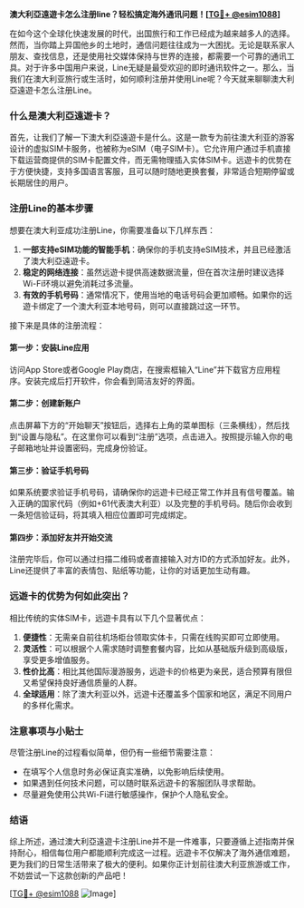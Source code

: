 **澳大利亞遠遊卡怎么注册line？轻松搞定海外通讯问题！[[TG💪+ @esim1088](https://t.me/s/esim1088)]**

在如今这个全球化快速发展的时代，出国旅行和工作已经成为越来越多人的选择。然而，当你踏上异国他乡的土地时，通信问题往往成为一大困扰。无论是联系家人朋友、查找信息，还是使用社交媒体保持与世界的连接，都需要一个可靠的通讯工具。对于许多中国用户来说，Line无疑是最受欢迎的即时通讯软件之一。那么，当我们在澳大利亚旅行或生活时，如何顺利注册并使用Line呢？今天就来聊聊澳大利亞遠遊卡怎么注册Line。

### 什么是澳大利亞遠遊卡？

首先，让我们了解一下澳大利亞遠遊卡是什么。这是一款专为前往澳大利亚的游客设计的虚拟SIM卡服务，也被称为eSIM（电子SIM卡）。它允许用户通过手机直接下载运营商提供的SIM卡配置文件，而无需物理插入实体SIM卡。远遊卡的优势在于方便快捷，支持多国语言客服，且可以随时随地更换套餐，非常适合短期停留或长期居住的用户。

### 注册Line的基本步骤

想要在澳大利亚成功注册Line，你需要准备以下几样东西：

1. **一部支持eSIM功能的智能手机**：确保你的手机支持eSIM技术，并且已经激活了澳大利亞遠遊卡。
2. **稳定的网络连接**：虽然远遊卡提供高速数据流量，但在首次注册时建议选择Wi-Fi环境以避免消耗过多流量。
3. **有效的手机号码**：通常情况下，使用当地的电话号码会更加顺畅。如果你的远遊卡绑定了一个澳大利亚本地号码，则可以直接跳过这一环节。

接下来是具体的注册流程：

#### 第一步：安装Line应用
访问App Store或者Google Play商店，在搜索框输入“Line”并下载官方应用程序。安装完成后打开软件，你会看到简洁友好的界面。

#### 第二步：创建新账户
点击屏幕下方的“开始聊天”按钮后，选择右上角的菜单图标（三条横线），然后找到“设置与隐私”。在这里你可以看到“注册”选项，点击进入。按照提示输入你的电子邮箱地址并设置密码，完成身份验证。

#### 第三步：验证手机号码
如果系统要求验证手机号码，请确保你的远遊卡已经正常工作并且有信号覆盖。输入正确的国家代码（例如+61代表澳大利亚）以及完整的手机号码。随后你会收到一条短信验证码，将其填入相应位置即可完成绑定。

#### 第四步：添加好友并开始交流
注册完毕后，你可以通过扫描二维码或者直接输入对方ID的方式添加好友。此外，Line还提供了丰富的表情包、贴纸等功能，让你的对话更加生动有趣。

### 远遊卡的优势为何如此突出？

相比传统的实体SIM卡，远遊卡具有以下几个显著优点：

1. **便捷性**：无需亲自前往机场柜台领取实体卡，只需在线购买即可立即使用。
2. **灵活性**：可以根据个人需求随时调整套餐内容，比如从基础版升级到高级版，享受更多增值服务。
3. **性价比高**：相比其他国际漫游服务，远遊卡的价格更为亲民，适合预算有限但又希望保持良好通信质量的人群。
4. **全球适用**：除了澳大利亚以外，远遊卡还覆盖多个国家和地区，满足不同用户的多样化需求。

### 注意事项与小贴士

尽管注册Line的过程看似简单，但仍有一些细节需要注意：

- 在填写个人信息时务必保证真实准确，以免影响后续使用。
- 如果遇到任何技术问题，可以随时联系远遊卡的客服团队寻求帮助。
- 尽量避免使用公共Wi-Fi进行敏感操作，保护个人隐私安全。

### 结语

综上所述，通过澳大利亞遠遊卡注册Line并不是一件难事，只要遵循上述指南并保持耐心，相信每位用户都能顺利完成这一过程。远遊卡不仅解决了海外通信难题，更为我们的日常生活带来了极大的便利。如果你正计划前往澳大利亚旅游或工作，不妨尝试一下这款创新的产品吧！

[[TG💪+ @esim1088](https://t.me/s/esim1088) ![Image](https://i.postimg.cc/4NQfJmqS/Snipaste-2025-05-13-00-14-12.png)]